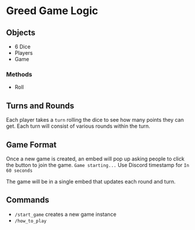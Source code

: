 # Greed Game Logic

## Objects
* 6 Dice
* Players
* Game
### Methods
* Roll

## Turns and Rounds
Each player takes a `turn` rolling the dice to see how many points they can get. Each turn will consist of various rounds within the turn. 

## Game Format
Once a new game is created, an embed will pop up asking people to click the button to join the game.
`Game starting...` Use Discord timestamp for `In 60 seconds`

The game will be in a single embed that updates each round and turn.

## Commands
* `/start_game` creates a new game instance
* `/how_to_play`

